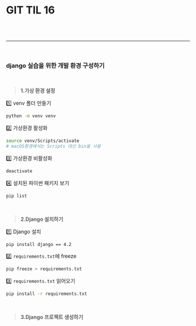 # GIT TIL 16

<br><br>

---

<br>

### django 실습을 위한 개발 환경 구성하기

<br>

>  **1.가상 환경 설정**

<aside>
1️⃣ venv 폴더 만들기

```bash
python -m venv venv
```

2️⃣ 가상환경 활성화

```bash
source venv/Scripts/activate
# macOS환경에서는 Scripts 대신 bin을 사용
```

3️⃣ 가상환경 비활성화

```bash
deactivate
```

4️⃣ 설치된 파이썬 패키지 보기

```bash
pip list
```

</aside>

<br>

> **2.Django 설치하기**

<aside>
1️⃣ Django 설치

```bash
pip install django == 4.2
```

2️⃣  `requirements.txt`에 freeze

```bash
pip freeze > requirements.txt
```

3️⃣ `requirements.txt` 읽어오기

```bash
pip install -r requirements.txt
```

</aside>

<br>

> **3.Django 프로젝트 생성하기**









